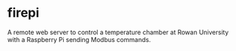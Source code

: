 # firepi
A remote web server to control a temperature chamber at Rowan University with a Raspberry Pi sending Modbus commands.

